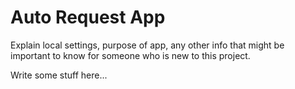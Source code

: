 # Auto Request App

Explain local settings, purpose of app, any other info that might be important to know
for someone who is new to this project.

Write some stuff here...

